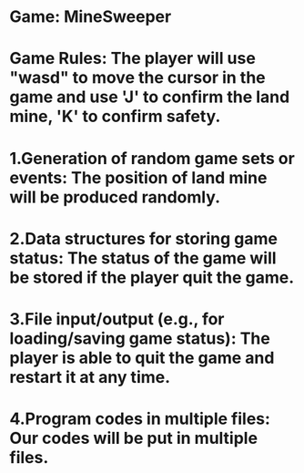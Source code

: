 # Game: MineSweeper
# Game Rules: The player will use "wasd" to move the cursor in the game and use 'J' to confirm the land mine, 'K' to confirm safety.
# 1.Generation of random game sets or events: The position of land mine will be produced randomly.
# 2.Data structures for storing game status: The status of the game will be stored if the player quit the game.
# 3.File input/output (e.g., for loading/saving game status): The player is able to quit the game and restart it at any time.
# 4.Program codes in multiple files: Our codes will be put in multiple files.
